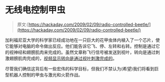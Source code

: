 # 无线电控制甲虫

> 原文:[https://hackaday.com/2009/02/09/radio-controlled-beetle/](https://hackaday.com/2009/02/09/radio-controlled-beetle/)

加利福尼亚大学的科学家已经成功地在一只巨大的花甲虫体内植入了一个芯片，使它能够对电脑的命令做出反应。他们能告诉它飞、停、左转和右转。控制是通过它的视神经和翅膀肌肉来完成的。虽然文章称飞行信号被发送到视叶，转向是通过刺激翅膀肌肉完成的，[视频显示转向是通过视叶刺激完成的](http://www.technologyreview.com/video/?vid=217&a=f)。

尽管我们确信这背后有一些宏伟的科学目标，但我们不禁认为(希望)我们将看到巨型机器人控制的甲虫与激光和火箭作战。